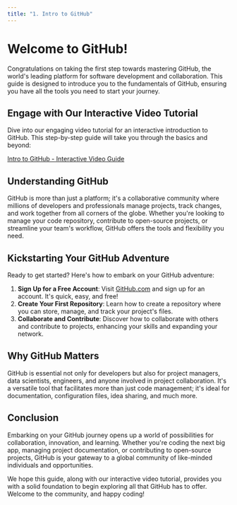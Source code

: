 ```yaml
---
title: "1. Intro to GitHub"
---
```


# Welcome to GitHub!

Congratulations on taking the first step towards mastering GitHub, the world's leading platform for software development and collaboration. This guide is designed to introduce you to the fundamentals of GitHub, ensuring you have all the tools you need to start your journey.

## Engage with Our Interactive Video Tutorial

Dive into our engaging video tutorial for an interactive introduction to GitHub. This step-by-step guide will take you through the basics and beyond:

[Intro to GitHub - Interactive Video Guide](https://www.youtube.com/watch?v=oSVUcAoUH9Y&list=PLfzUEqPzJroL1qY2eQL6xFeB2WdJUTdGE&index=2 "Click to Start Your Journey!")

## Understanding GitHub

GitHub is more than just a platform; it's a collaborative community where millions of developers and professionals manage projects, track changes, and work together from all corners of the globe. Whether you're looking to manage your code repository, contribute to open-source projects, or streamline your team's workflow, GitHub offers the tools and flexibility you need.

## Kickstarting Your GitHub Adventure

Ready to get started? Here's how to embark on your GitHub adventure:

1. **Sign Up for a Free Account**: Visit [GitHub.com](https://github.com) and sign up for an account. It's quick, easy, and free!
2. **Create Your First Repository**: Learn how to create a repository where you can store, manage, and track your project's files.
3. **Collaborate and Contribute**: Discover how to collaborate with others and contribute to projects, enhancing your skills and expanding your network.

## Why GitHub Matters

GitHub is essential not only for developers but also for project managers, data scientists, engineers, and anyone involved in project collaboration. It's a versatile tool that facilitates more than just code management; it's ideal for documentation, configuration files, idea sharing, and much more.

## Conclusion

Embarking on your GitHub journey opens up a world of possibilities for collaboration, innovation, and learning. Whether you're coding the next big app, managing project documentation, or contributing to open-source projects, GitHub is your gateway to a global community of like-minded individuals and opportunities.

We hope this guide, along with our interactive video tutorial, provides you with a solid foundation to begin exploring all that GitHub has to offer. Welcome to the community, and happy coding!
